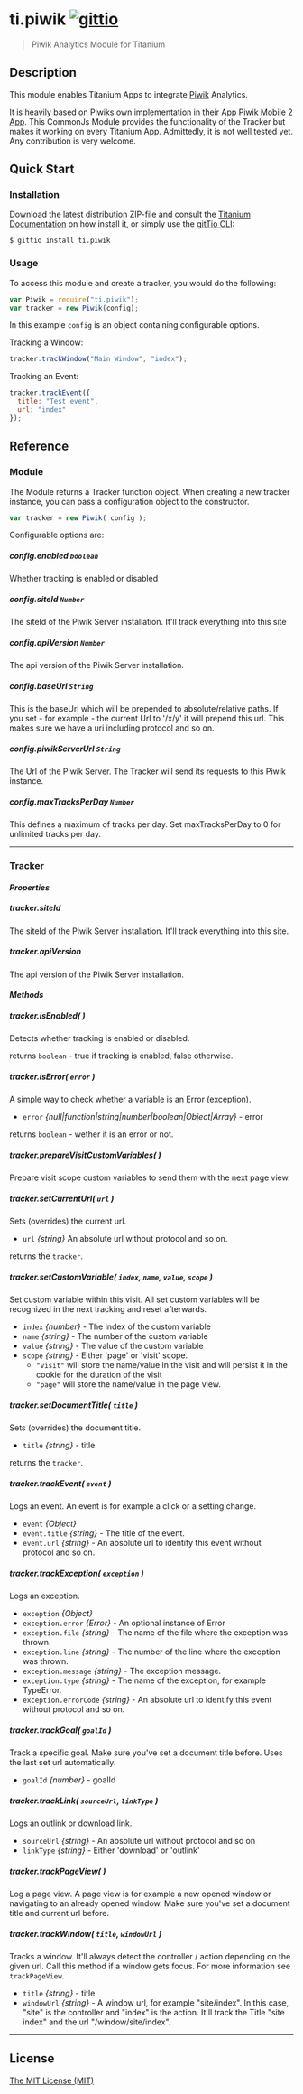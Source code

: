 # ti.piwik [![gittio](http://img.shields.io/badge/gittio-0.1.0-00B4CC.svg)](http://gitt.io/component/ti.piwik)
> Piwik Analytics Module for Titanium

## Description

This module enables Titanium Apps to integrate [Piwik](http://piwik.org/) Analytics.

It is heavily based on Piwiks own implementation in their App [Piwik Mobile 2 App](https://github.com/piwik/piwik-mobile-2). This CommonJs Module provides the functionality of the Tracker but makes it working on every Titanium App. Admittedly, it is not well tested yet. Any contribution is very welcome.

## Quick Start

### Installation 
Download the latest distribution ZIP-file and consult the [Titanium Documentation](http://docs.appcelerator.com/titanium/latest/#!/guide/Using_a_Module) on how install it, or simply use the [gitTio CLI](http://gitt.io/cli):

`$ gittio install ti.piwik`

### Usage

To access this module and create a tracker, you would do the following:

```javascript
var Piwik = require("ti.piwik");
var tracker = new Piwik(config);
```
In this example `config` is an object containing configurable options.

Tracking a Window:
```javascript
tracker.trackWindow("Main Window", "index");
```

Tracking an Event:
```javascript
tracker.trackEvent({
  title: "Test event",
  url: "index"
});
```

## Reference

### Module

The Module returns a Tracker function object. When creating a new tracker instance, you can pass a configuration object to the constructor.

```javascript
var tracker = new Piwik( config );
```

Configurable options are:

##### config.enabled `boolean`
  
  Whether tracking is enabled or disabled

##### config.siteId `Number`

  The siteId of the Piwik Server installation. It'll track everything into this site

##### config.apiVersion `Number`

  The api version of the Piwik Server installation.

##### config.baseUrl `String`

  This is the baseUrl which will be prepended to absolute/relative paths. If you set - for example - the current Url to '/x/y' it will prepend this url. This makes sure we have a uri including protocol and so on.

##### config.piwikServerUrl `String`

  The Url of the Piwik Server. The Tracker will send its requests to this Piwik instance.

##### config.maxTracksPerDay `Number`

  This defines a maximum of tracks per day. Set maxTracksPerDay to 0 for unlimited tracks per day.

---
### Tracker
#### _Properties_

##### tracker.siteId
The siteId of the Piwik Server installation. It'll track everything into this site.

##### tracker.apiVersion
The api version of the Piwik Server installation.

#### _Methods_

##### tracker.isEnabled( )
Detects whether tracking is enabled or disabled.

returns `boolean` - true if tracking is enabled, false otherwise.

##### tracker.isError( `error` )
A simple way to check whether a variable is an Error (exception).

  * `error` _{null|function|string|number|boolean|Object|Array}_ - error
  
returns `boolean` - wether it is an error or not.

##### tracker.prepareVisitCustomVariables( )
Prepare visit scope custom variables to send them with the next page view.

##### tracker.setCurrentUrl( `url` )
Sets (overrides) the current url.

  * `url` _{string}_ An absolute url without protocol and so on.

returns the `tracker`.

##### tracker.setCustomVariable( `index`, `name`, `value`, `scope` )
Set custom variable within this visit. All set custom variables will be recognized in the next tracking and reset afterwards.

  * `index` _{number}_ - The index of the custom variable
  * `name` _{string}_ - The number of the custom variable
  * `value` _{string}_ - The value of the custom variable
  * `scope` _{string}_ - Either 'page' or 'visit' scope.
    - `"visit"` will store the name/value in the visit and will persist it in the cookie for the duration of the visit
    - `"page"` will store the name/value in the page view.

##### tracker.setDocumentTitle( `title` )
Sets (overrides) the document title.

  * `title` _{string}_ - title
  
returns the `tracker`.

##### tracker.trackEvent( `event` )
Logs an event. An event is for example a click or a setting change.

  * `event` _{Object}_
  * `event.title` _{string}_ - The title of the event.
  * `event.url` _{string}_ - An absolute url to identify this event without protocol and so on.

##### tracker.trackException( `exception` )
Logs an exception.

  * `exception` _{Object}_
  * `exception.error` _{Error}_ - An optional instance of Error
  * `exception.file` _{string}_ - The name of the file where the exception was thrown.
  * `exception.line` _{string}_ - The number of the line where the exception was thrown.
  * `exception.message` _{string}_ - The exception message.
  * `exception.type` _{string}_ - The name of the exception, for example TypeError.
  * `exception.errorCode` _{string}_ - An absolute url to identify this event without protocol and so on.

##### tracker.trackGoal( `goalId` )
Track a specific goal. Make sure you've set a document title before. Uses the last set url automatically.

  * `goalId` _{number}_ - goalId

##### tracker.trackLink( `sourceUrl`, `linkType` )
Logs an outlink or download link.

  * `sourceUrl` _{string}_ - An absolute url without protocol and so on
  * `linkType` _{string}_ - Either 'download' or 'outlink'

##### tracker.trackPageView( )
Log a page view. A page view is for example a new opened window or navigating to an already opened window. Make sure you've set a document title and current url before.

##### tracker.trackWindow( `title`, `windowUrl` )
Tracks a window. It'll always detect the controller / action depending on the given url. Call this method if a window gets focus. For more information see `trackPageView`.

  * `title` _{string}_ - title
  * `windowUrl` _{string}_ - A window url, for example "site/index". In this case, "site" is the controller and "index" is the action. It'll track the Title "site index" and the url "/window/site/index".

---

## License

[The MIT License (MIT)](LICENSE)